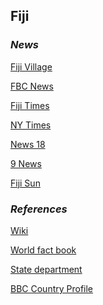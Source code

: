 ## Fiji ##

### _News_ ###

[Fiji Village](https://fijivillage.com/news/)

[FBC News](https://www.fbcnews.com.fj/)

[Fiji Times](https://www.fijitimes.com/category/news/)

[NY Times](https://www.nytimes.com/topic/destination/fiji)

[News 18](https://www.news18.com/newstopics/fiji.html)

[9 News](https://www.9news.com.au/fiji)

[Fiji Sun](http://fijisun.com.fj/category/news/)

[]()

[]()

[]()

### _References_ ###
[Wiki](https://en.wikipedia.org/wiki/Fiji)

[World fact book](https://www.cia.gov/library/publications/the-world-factbook/geos/fj.html)

[State department](https://www.state.gov/countries-areas/fiji/)

[BBC Country Profile](https://www.bbc.co.uk/news/world-asia-pacific-14919067)
